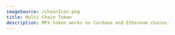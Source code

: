 ```yaml
---
imageSource: /chainIcon.png
title: Multi Chain Token
description: MPX token works on Cardano and Ethereum chains.
---
```

